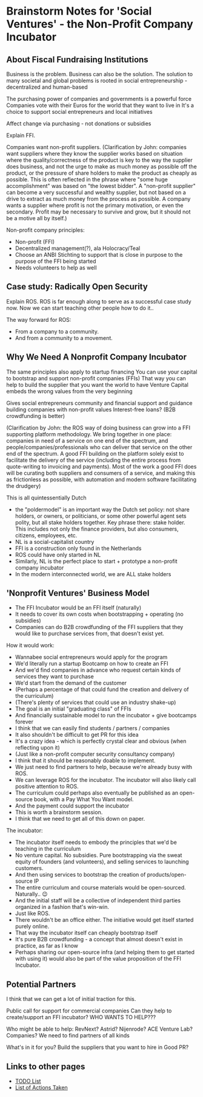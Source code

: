 # Brainstorm Notes for 'Social Ventures' - the Non-Profit Company Incubator

## About Fiscal Fundraising Institutions

Business is the problem.  Business can also be the solution.
The solution to many societal and global problems is rooted in social entrepreneurship - decentralized and human-based

The purchasing power of companies and governments is a powerful force
Companies vote with their Euros for the world that they want to live in
It's a choice to support social entrepreneurs and local initiatives

Affect change via purchasing - not donations or subsidies

Explain FFI. 

Companies want non-profit suppliers.
(Clarification by John: companies want suppliers where 
they know the supplier works based on situation where the quality/correctness of
the product is key to the way the supplier does business, and not the urge to 
make as much money as possible off the product, or the pressure of share holders
to make the product as cheaply as possible. This is often reflected in the phrase
where "some huge accomplishment" was based on "the lowest bidder". A "non-profit 
supplier" can become a very successful and wealthy supplier, but not based on a 
drive to extract as much money from the process as possible. A company wants a 
supplier where profit is not the primary motivation, or even the secondary. 
Profit may be necessary to survive and grow, but it should not be a motive all 
by itself.)

Non-profit company principles:
- Non-profit (FFI)
- Decentralized management(?), ala Holocracy/Teal
- Choose an ANBI Stichting to support that is close in purpose to the purpose of the FFI being started
- Needs volunteers to help as well

## Case study: Radically Open Security

Explain ROS.
ROS is far enough along to serve as a successful case study now. Now we can start teaching other people how to do it..

The way forward for ROS:
- From a company to a community.
- And from a community to a movement. 

## Why We Need A Nonprofit Company Incubator

The same principles also apply to startup financing
You can use your capital to bootstrap and support non-profit companies (FFIs)
That way you can help to build the supplier that you want the world to have
Venture Capital embeds the wrong values from the very beginning

Gives social entrepreneurs community and financial support and guidance building companies with non-profit values
Interest-free loans?   (B2B crowdfunding is better)

(Clarification by John: the ROS way of doing business can grow into a FFI supporting platform methodology. 
We bring together in one place: companies in need of a service on one end of the 
spectrum, and people/companies/professionals who can deliver that service on the 
other end of the spectrum. A good FFI building on the platform solely exist to 
facilitate the delivery of the service (including the entire process from 
quote-writing to invoicing and payments).  Most of the work a good FFI does will be curating both suppliers and consumers of 
a service, and making this as frictionless as possible, with automation and modern 
software facilitating the drudgery) 

This is all quintessentially Dutch
- the "poldermodel" is an important way the Dutch set policy: not share holders, or owners, or politicians, or 
some other powerful agent sets polity, but all stake holders together. Key phrase there: stake holder. 
This includes not only the finance providers, but also consumers, citizens, employees, etc.
- NL is a social-capitalist country
- FFI is a construction only found in the Netherlands
- ROS could have only started in NL
- Similarly, NL is the perfect place to start + prototype a non-profit company incubator
- In the modern interconnected world, we are ALL stake holders


## 'Nonprofit Ventures' Business Model

- The FFI Incubator would be an FFI itself (naturally)
- It needs to cover its own costs when bootstrapping + operating (no subsidies)
- Companies can do B2B crowdfunding of the FFI suppliers that they would like to purchase services from, that doesn't exist yet.

How it would work:
- Wannabee social entrepreneurs would apply for the program
- We'd literally run a startup Bootcamp on how to create an FFI 
- And we'd find companies in advance who request certain kinds of services they want to purchase
- We'd start from the demand of the customer
- (Perhaps a percentage of that could fund the creation and delivery of the curriculum) 
- (There's plenty of services that could use an industry shake-up) 
- The goal is an initial "graduating class" of FFIs
- And financially sustainable model to run the incubator + give bootcamps forever 
- I think that we can easily find students / partners / companies 
- It also shouldn't be difficult to get PR for this idea
- It's a crazy idea - which is perfectly crystal clear and obvious (when reflecting upon it)
- (Just like a non-profit computer security consultancy company)
- I think that it should be reasonably doable to implement. 
- We just need to find partners to help, because we're already busy with ROS.
- We can leverage ROS for the incubator.  The incubator will also likely call positive attention to ROS.
- The curriculum could perhaps also eventually be published as an open-source book, with a Pay What You Want model.
- And the payment could support the incubator 
- This is worth a brainstorm session.
- I think that we need to get all of this down on paper. 

The incubator:
- The incubator itself needs to embody the principles that we'd be teaching in the curriculum
- No venture capital. No subsidies. Pure bootstrapping via the sweat equity of founders (and volunteers), and selling services to launching customers.
- And then using services to bootstrap the creation of products/open-source IP
- The entire curriculum and course materials would be open-sourced. Naturally.. 😉
- And the initial staff will be a collective of independent third parties organized in a fashion that's win-win.
- Just like ROS. 
- There wouldn't be an office either.  The initiative would get itself started purely online.
- That way the incubator itself can cheaply bootstrap itself
- It's pure B2B crowdfunding - a concept that almost doesn't exist in practice, as far as I know 
- Perhaps sharing our open-source infra (and helping them to get started with using it) would also be part of the value proposition of the FFI Incubator.

## Potential Partners

I think that we can get a lot of initial traction for this.

Public call for support for commercial companies
Can they help to create/support an FFI incubator?
WHO WANTS TO HELP???

Who might be able to help: RevNext?  Astrid?  Nijenrode?  ACE Venture Lab?  Companies?
We need to find partners of all kinds

What's in it for you?
Build the suppliers that you want to hire in
Good PR?


## Links to other pages

* [TODO List](todo-list.md)
* [List of Actions Taken](actions-taken.md)
